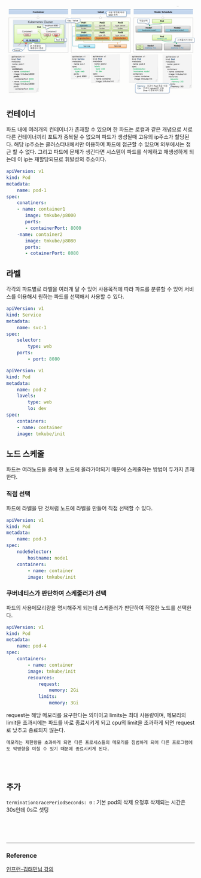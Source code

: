 ![pod](/devOps/kubernetes/image/pod.PNG)
## 컨테이너
파드 내에 여러개의 컨테이너가 존재할 수 있으며 한 파드는 로컬과 같은 개념으로 서로다른 컨테이너끼리 포트가 중복될 수 없으며 파드가 생성될때 고유의 ip주소가 할당된다. 해당 ip주소는 클러스터내에서만 이용하여 파드에 접근할 수 있으며 외부에서는 접근 할 수 없다. 그리고 파드에 문제가 생긴다면 시스템이 파드를 삭제하고 재생성하게 되는데 이 ip는 재할당되므로 휘발성의 주소이다.

```yml
apiVersion: v1
kind: Pod
metadata:
    name: pod-1
spec:
    conatiners:
    - name: container1
       image: tmkube/p8000
       ports:
       - containerPort: 8000
    -name: container2
       image: tmkube/p8080
       ports:
       - cotainerPort: 8080
```

## 라벨
각각의 파드별로 라벨을 여러개 달 수 있어 사용목적에 따라 파드를 분류할 수 있어 서비스를 이용해서 원하는 파드를 선택해서 사용할 수 있다.

```yml
apiVersion: v1
kind: Service
metadata:
    name: svc-1
spec: 
    selector:
        type: web
    ports:
        - port: 8080
```

```yml
apiVersion: v1
kind: Pod
metadata:
    name: pod-2
    lavels:
        type: web
        lo: dev
spec: 
    containers:
    - name: container
    image: tmkube/init
```

## 노드 스케줄
파드는 여러노드들 중에 한 노드에 올라가야되기 때문에 스케줄하는 방법이 두가지 존재한다.
### 직접 선택
파드에 라벨을 단 것처럼 노드에 라벨을 만들어 직접 선택할 수 있다.
```yml
apiVersion: v1
kind: Pod
metadata:
    name: pod-3
spec:
    nodeSelector:
        hostname: node1
    containers:
        - name: container
        image: tmkube/init
```

### 쿠버네티스가 판단하여 스케줄러가 선택
파드의 사용메모리량을 명시해주게 되는데 스케줄러가 판단하여 적절한 노드를 선택한다.
```yml
apiVersion: v1
kind: Pod
metadata:
    name: pod-4
spec:
    containers:
        - name: container
        image: tmkube/init
        resources: 
            request:
                memory: 2Gi
            limits:
                memory: 3Gi
```

request는 해당 메모리를 요구한다는 의미이고 limits는 최대 사용량이며, 메모리의 limit을 초과시에는 파드를 바로 종료시키게 되고 cpu의 limit을 초과하게 되면 request로 낮추고 종료되지 않는다.

`메모리는 제한량을 초과하게 되면 다른 프로세스들의 메모리를 침범하게 되어 다른 프로그램에도 악영향을 미칠 수 있기 때문에 종료시키게 된다.`


<br><br>


## 추가
`terminationGracePeriodSeconds: 0` : 기본 pod의 삭제 요청후 삭제되는 시간은 30s인데 0s로 셋팅

<br><br><br>

---
### Reference
[인프런-김태민님 강의](https://www.inflearn.com/course/%EC%BF%A0%EB%B2%84%EB%84%A4%ED%8B%B0%EC%8A%A4-%EA%B8%B0%EC%B4%88/dashboard)